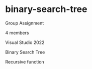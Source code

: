 # binary-search-tree

Group Assignment

4 members

Visual Studio 2022

Binary Search Tree

Recursive function
